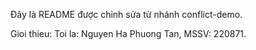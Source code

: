 Đây là README được chỉnh sửa từ nhánh conflict-demo.


Gioi thieu: Toi la: Nguyen Ha Phuong Tan, MSSV: 220871.
